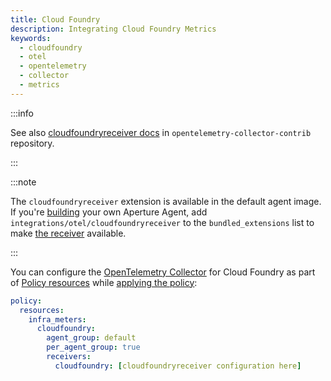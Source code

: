 ```yaml
---
title: Cloud Foundry
description: Integrating Cloud Foundry Metrics
keywords:
  - cloudfoundry
  - otel
  - opentelemetry
  - collector
  - metrics
---
```


:::info

See also [cloudfoundryreceiver docs][receiver] in
`opentelemetry-collector-contrib` repository.

:::

:::note

The `cloudfoundryreceiver` extension is available in the default agent image. If
you're [building][build] your own Aperture Agent, add
`integrations/otel/cloudfoundryreceiver` to the `bundled_extensions` list to
make [the receiver][receiver] available.

:::

You can configure the [OpenTelemetry Collector][opentelemetry-collector] for
Cloud Foundry as part of [Policy resources][policy-resources] while [applying
the policy][applying-policy]:

```yaml
policy:
  resources:
    infra_meters:
      cloudfoundry:
        agent_group: default
        per_agent_group: true
        receivers:
          cloudfoundry: [cloudfoundryreceiver configuration here]
```

[build]: /reference/aperturectl/build/agent/agent.md
[receiver]:
  https://github.com/open-telemetry/opentelemetry-collector-contrib/tree/main/receiver/cloudfoundryreceiver
[opentelemetry-collector]: /reference/configuration/spec.md#telemetry-collector
[applying-policy]: /use-cases/use-cases.md
[policy-resources]: /reference/configuration/spec.md#resources
